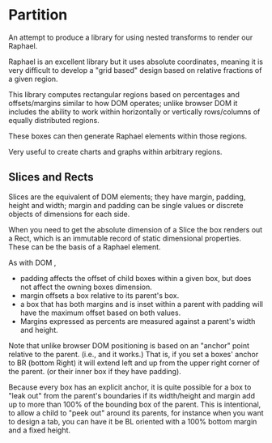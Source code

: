 Partition
===

An attempt to produce a library for using nested transforms to render our Raphael.

Raphael is an excellent library but it uses absolute coordinates, meaning it is very difficult to develop a "grid
based" design based on relative fractions of a given region.

This library computes rectangular regions based on percentages and offsets/margins similar to how DOM operates;
unlike browser DOM it includes the ability to work within horizontally or vertically rows/columns of equally
distributed regions.

These boxes can then generate Raphael elements within those regions.

Very useful to create charts and graphs within arbitrary regions.

## Slices and Rects

Slices are the equivalent of DOM elements; they have margin, padding, height and width; margin and padding
can be single values or discrete objects of dimensions for each side.

When you need to get the absolute dimension of a Slice the box renders out a Rect, which is an immutable record of static
dimensional properties. These can be the basis of a Raphael element.

As with DOM ,

* padding affects the offset of child boxes within a given box, but does not affect the owning boxes
dimension.
* margin offsets a box relative to its parent's box.
* a box that has both margins and is inset within a parent with padding will have the maximum offset based on
  both values.
* Margins expressed as percents are measured against a parent's width and height.

Note that unlike browser DOM positioning is based on an "anchor" point relative to the parent. (i.e., and it works.)
That is, if you set a boxes' anchor to BR (bottom Right) it will extend left and up from the upper right corner of the
parent. (or their inner box if they have padding).

Because every box has an explicit anchor, it is quite possible for a box to "leak out" from the parent's boundaries if
its width/height and margin add up to more than 100% of the bounding box of the parent. This is intentional, to allow
a child to "peek out" around its parents, for instance when you want to design a tab, you can have it be BL oriented
with a 100% bottom margin and a fixed height.
